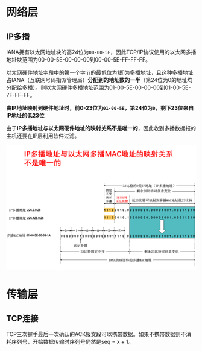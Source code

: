 



# 网络层

## IP多播

IANA拥有以太网地址块的高24位为`00-00-5E`，因此TCP/IP协议使用的以太网多播地址块范围为00-00-5E-00-00-00到00-00-5E-FF-FF-FF。

以太网硬件地址字段中的第一个字节的最低位为1即为多播地址，且这种多播地址占IANA（互联网号码指派管理局）**分配到的地址数的一半**（第24位为0的地址均分配给多播）。则以太网硬件多播地址范围为01-00-5E-00-00-00到01-00-5E-7F-FF-FF。

**由IP地址映射到硬件地址时，前0-23位为`01-00-5E`，第24位为`0`，剩下23位来自IP地址的低23位**

由于**IP多播地址与以太网硬件地址的映射关系不是唯一的**，因此收到多播数据报的主机还要在IP层利用软件过滤。

![image-20210919183810978](assets/README/image-20210919183810978.png)



# 传输层

## TCP连接

TCP三次握手最后一次确认的ACK报文段可以携带数据。如果不携带数据则不消耗序列号，开始数据传输时序列号仍然是seq = x + 1。



